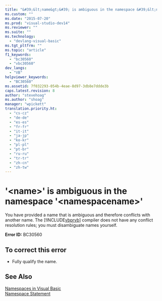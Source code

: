 ```yaml
---
title: "&#39;&lt;name&gt;&#39; is ambiguous in the namespace &#39;&lt;namespacename&gt;&#39; | Microsoft Docs"
ms.custom: ""
ms.date: "2015-07-20"
ms.prod: "visual-studio-dev14"
ms.reviewer: ""
ms.suite: ""
ms.technology: 
  - "devlang-visual-basic"
ms.tgt_pltfrm: ""
ms.topic: "article"
f1_keywords: 
  - "bc30560"
  - "vbc30560"
dev_langs: 
  - "VB"
helpviewer_keywords: 
  - "BC30560"
ms.assetid: 7f032293-054b-4eae-8d97-3db8e7ddde3b
caps.latest.revision: 8
author: "stevehoag"
ms.author: "shoag"
manager: "wpickett"
translation.priority.ht: 
  - "cs-cz"
  - "de-de"
  - "es-es"
  - "fr-fr"
  - "it-it"
  - "ja-jp"
  - "ko-kr"
  - "pl-pl"
  - "pt-br"
  - "ru-ru"
  - "tr-tr"
  - "zh-cn"
  - "zh-tw"
---
```

# &#39;&lt;name&gt;&#39; is ambiguous in the namespace &#39;&lt;namespacename&gt;&#39;
You have provided a name that is ambiguous and therefore conflicts with another name. The [!INCLUDE[vbprvb](../../../csharp/programming-guide/concepts/linq/includes/vbprvb_md.md)] compiler does not have any conflict resolution rules; you must disambiguate names yourself.  
  
 **Error ID:** BC30560  
  
## To correct this error  
  
-   Fully qualify the name.  
  
## See Also  
 [Namespaces in Visual Basic](../../../visual-basic/programming-guide/program-structure/namespaces.md)   
 [Namespace Statement](../../../visual-basic/language-reference/statements/namespace-statement.md)